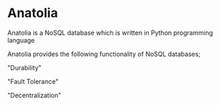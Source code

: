 Anatolia
========

Anatolia is a NoSQL database which is written in Python programming language

Anatolia provides the following functionality of NoSQL databases;
 
 "Durability"
 
 "Fault Tolerance"
 
 "Decentralization"

